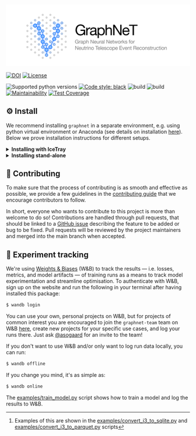 ![logo](./assets/identity/graphnet-logo-and-wordmark.png)

[![DOI](https://zenodo.org/badge/DOI/10.5281/zenodo.6720188.svg)](https://doi.org/10.5281/zenodo.6720188)
[![License](https://img.shields.io/badge/License-Apache%202.0-blue.svg)](https://opensource.org/licenses/Apache-2.0)

![Supported python versions](https://img.shields.io/badge/python-3.7%20%7C%203.8%20%7C%203.9%20%7C%203.10-blue)
[![Code style: black](https://img.shields.io/badge/code%20style-black-000000.svg)](https://github.com/psf/black)
![build](https://github.com/icecube/graphnet/actions/workflows/build-matrix.yml/badge.svg)
![build](https://github.com/icecube/graphnet/actions/workflows/build-icetray.yml/badge.svg)
[![Maintainability](https://api.codeclimate.com/v1/badges/f244df0fc73c77102b47/maintainability)](https://codeclimate.com/github/asogaard/graphnet/maintainability)
[![Test Coverage](https://api.codeclimate.com/v1/badges/f244df0fc73c77102b47/test_coverage)](https://codeclimate.com/github/asogaard/graphnet/test_coverage)

## :gear:  Install

We recommend installing `graphnet` in a separate environment, e.g. using python virtual environment or Anaconda (see details on installation [here](https://www.anaconda.com/products/individual)). Below we prove installation instructions for different setups.

<details>
<summary><b>Installing with IceTray</b></summary>

You may want `graphnet` to be able to interface with IceTray, e.g., when converting I3 files to an intermediate file format for training GNN models (e.g., SQLite or parquet),[^1] or when running GNN inference as part of an IceTray chain. In these cases, you need to install `graphnet` in a python runtime that has IceTray installed.

To achieve this, we recommend running the following commands in a clean bash shell:
```bash
$ eval `/cvmfs/icecube.opensciencegrid.org/py3-v4.1.0/setup.sh`
$ /cvmfs/icecube.opensciencegrid.org/py3-v4.1.0/RHEL_7_x86_64/metaprojects/combo/stable/env-shell.sh
```
Optionally, you can alias these commands or save them as a bash script for convenience, as you will have to run these commands every time you want to use IceTray (with `graphnet`) in a clean shell.

With the IceTray environment active, you can now install `graphnet`, either at a user level or in a python virtual environment. In the example below, we are installing a light-weight version of `graphnet` without the `torch` extras, i.e., without the machine learning packages (pytorch and pytorch-geometric). This is useful when you just want to convert data from I3 files to, e.g., SQLite, and won't be running inference on I3 files later on. In this case, you don't need to specify a requirements file, compared to the example below.
```bash
$ pip install --user -e .[develop]
```
Alternatively, you can also install the torch dependencies just as above.

This should allow you to run the I3 conversion scripts in [examples/](./examples/) with your preferred I3 files.

</details>

<details>
<summary><b>Installing stand-alone</b></summary>

If you don't need to interface with [IceTray](https://github.com/icecube/icetray/) (e.g., for reading data from I3 files or running inference on these), the following commands should provide a fast way to get up and running on most UNIX systems:
```bash
$ git clone git@github.com:<your-username>/graphnet.git
$ cd graphnet
$ conda create --name graphnet python=3.8 gcc_linux-64 gxx_linux-64 libgcc -y  # Optional
$ conda activate graphnet  # Optional
(graphnet) $ pip install -r requirements/torch_cpu.txt -e .[develop,torch]  # For CPU-only torch
(graphnet) $ pip install -r requirements/torch_gpu.txt -e .[develop,torch]  # For GPU support
```
This should allow you to e.g. run the scripts in [examples/](./examples/) out of the box.

A stand-alone installation requires specifying a supported python version (see above) and ensuring that the C++ compilers (gcc) are up to date. Here, we have installed recent C++ compilers using conda (`gcc_linux-64 gxx_linux-64 libgcc`), but if your system already have recent versions (`$gcc --version` should be > 5, at least) you should be able to omit these from the setup.
If you have an older system version of GCC than this installed and you install newer compiler though the above command, you should add `export LD_LIBRARY_PATH=$LD_LIBRARY_PATH:$HOME/anaconda3/lib/` to your `.bashrc` script or similar.

</details>

## :handshake:  Contributing

To make sure that the process of contributing is as smooth and effective as possible, we provide a few guidelines in the [contributing guide](CONTRIBUTING.md) that we encourage contributors to follow.

In short, everyone who wants to contribute to this project is more than welcome to do so! Contributions are handled through pull requests, that should be linked to a [GitHub issue](https://github.com/icecube/graphnet/issues) describing the feature to be added or bug to be fixed. Pull requests will be reviewed by the project maintainers and merged into the main branch when accepted.


## :test_tube:  Experiment tracking

We're using [Weights & Biases](https://wandb.ai/) (W&B) to track the results — i.e. losses, metrics, and model artifacts — of training runs as a means to track model experimentation and streamline optimisation. To authenticate with W&B, sign up on the website and run the following in your terminal after having installed this package:
```bash
$ wandb login
```
You can use your own, personal projects on W&B, but for projects of common interest you are encouraged to join the `graphnet-team` team on W&B [here](https://wandb.ai/graphnet-team), create new projects for your specific use cases, and log your runs there. Just ask [@asogaard](https://github.com/asogaard) for an invite to the team!

If you don't want to use W&B and/or only want to log run data locally, you can run:
```bash
$ wandb offline
```
If you change you mind, it's as simple as:
```bash
$ wandb online
```

The [examples/train_model.py](examples/train_model.py) script shows how to train a model and log the results to W&B.

[^1]: Examples of this are shown in the [examples/convert_i3_to_sqlite.py](examples/convert_i3_to_sqlite.py) and [examples/convert_i3_to_parquet.py](examples/convert_i3_to_parquet.py) scripts